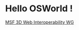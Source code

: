 # Hello OSWorld !

[MSF 3D Web Interoperability WG]([url](https://metaverse-standards.org/domain-groups/3d-web-interoperability/))

